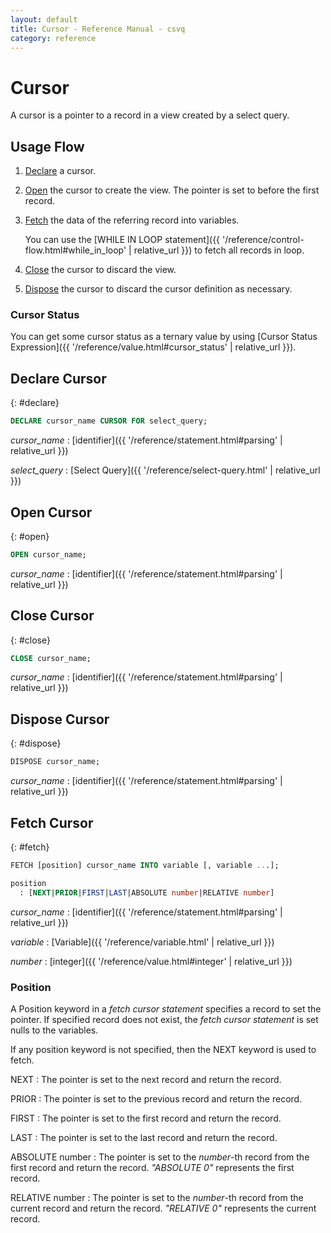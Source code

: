```yaml
---
layout: default
title: Cursor - Reference Manual - csvq
category: reference
---
```


# Cursor

A cursor is a pointer to a record in a view created by a select query.

## Usage Flow

1. [Declare](#declare) a cursor. 
2. [Open](#open) the cursor to create the view. The pointer is set to before the first record.
3. [Fetch](#fetch) the data of the referring record into variables.
   
   You can use the [WHILE IN LOOP statement]({{ '/reference/control-flow.html#while_in_loop' | relative_url }}) to fetch all records in loop.
   
4. [Close](#close) the cursor to discard the view.
5. [Dispose](#dispose) the cursor to discard the cursor definition as necessary.

### Cursor Status

You can get some cursor status as a ternary value by using [Cursor Status Expression]({{ '/reference/value.html#cursor_status' | relative_url }}).

## Declare Cursor
{: #declare}

```sql
DECLARE cursor_name CURSOR FOR select_query;
```

_cursor_name_
: [identifier]({{ '/reference/statement.html#parsing' | relative_url }})

_select_query_
: [Select Query]({{ '/reference/select-query.html' | relative_url }})

## Open Cursor
{: #open}

```sql
OPEN cursor_name;
```

_cursor_name_
: [identifier]({{ '/reference/statement.html#parsing' | relative_url }})

## Close Cursor
{: #close}

```sql
CLOSE cursor_name;
```

_cursor_name_
: [identifier]({{ '/reference/statement.html#parsing' | relative_url }})

## Dispose Cursor
{: #dispose}

```sql
DISPOSE cursor_name;
```

_cursor_name_
: [identifier]({{ '/reference/statement.html#parsing' | relative_url }})

## Fetch Cursor
{: #fetch}

```sql
FETCH [position] cursor_name INTO variable [, variable ...];

position
  : [NEXT|PRIOR|FIRST|LAST|ABSOLUTE number|RELATIVE number]
```

_cursor_name_
: [identifier]({{ '/reference/statement.html#parsing' | relative_url }})

_variable_
: [Variable]({{ '/reference/variable.html' | relative_url }})

_number_
: [integer]({{ '/reference/value.html#integer' | relative_url }})

### Position

A Position keyword in a _fetch cursor statement_ specifies a record to set the pointer.
If specified record does not exist, the _fetch cursor statement_ is set nulls to the variables.

If any position keyword is not specified, then the NEXT keyword is used to fetch.

NEXT
: The pointer is set to the next record and return the record.

PRIOR
: The pointer is set to the previous record and return the record.

FIRST
: The pointer is set to the first record and return the record.

LAST
: The pointer is set to the last record and return the record.

ABSOLUTE number
: The pointer is set to the _number_-th record from the first record and return the record.
  _"ABSOLUTE 0"_ represents the first record.

RELATIVE number
: The pointer is set to the _number_-th record from the current record and return the record.
  _"RELATIVE 0"_ represents the current record.
